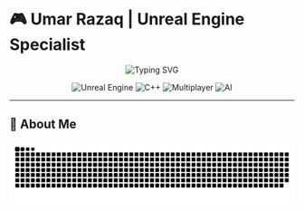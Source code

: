 # 🎮 Umar Razaq | Unreal Engine Specialist

<p align="center">
  <img src="https://readme-typing-svg.herokuapp.com?font=Fira+Code&weight=600&size=26&pause=1000&color=37F4D3&center=true&vCenter=true&width=600&lines=Unreal+Engine+5+Developer;AI+Systems+Architect;Gameplay+Programmer;Immersive+Experience+Crafter" alt="Typing SVG" />
</p>

<div align="center">
  
  ![Unreal Engine](https://img.shields.io/badge/-Unreal%20Engine%205.3-0E1128?style=for-the-badge&logo=unrealengine&logoColor=white)
  ![C++](https://img.shields.io/badge/-C++-00599C?style=for-the-badge&logo=c%2B%2B&logoColor=white)
  ![Multiplayer](https://img.shields.io/badge/-Multiplayer-FF4D00?style=for-the-badge&logo=unity&logoColor=white)
  ![AI](https://img.shields.io/badge/-AI%20Systems-FF6F00?style=for-the-badge&logo=openai&logoColor=white)
  
</div>

---

## 🚀 About Me



<picture>
  <source media="(prefers-color-scheme: dark)" srcset="github-user-contribution.svg" />
  <source media="(prefers-color-scheme: light)" srcset="github-user-contribution.svg" />
  <img alt="github-snake" src="github-user-contribution.svg" />
</picture>
